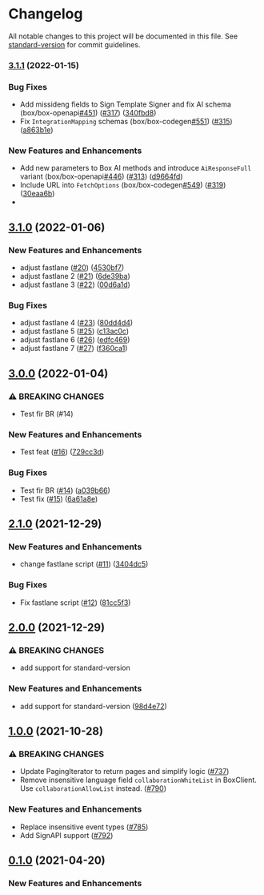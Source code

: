 # Changelog

All notable changes to this project will be documented in this file. See [standard-version](https://github.com/conventional-changelog/standard-version) for commit guidelines.

### [3.1.1](https://github.com/arjankowski/github-actions-release-test/compare/v3.1.0...v3.1.1) (2022-01-15)


### Bug Fixes

* Add missideng fields to Sign Template Signer and fix AI schema (box/box-openapi[#451](https://github.com/box/box-typescript-sdk-gen/issues/451)) ([#317](https://github.com/box/box-typescript-sdk-gen/issues/317)) ([340fbd8](https://github.com/box/box-typescript-sdk-gen/commit/340fbd84f6fa408155c6a2a4b9b7b03b88f76f24))
* Fix `IntegrationMapping` schemas (box/box-codegen[#551](https://github.com/box/box-typescript-sdk-gen/issues/551)) ([#315](https://github.com/box/box-typescript-sdk-gen/issues/315)) ([a863b1e](https://github.com/box/box-typescript-sdk-gen/commit/a863b1eb8fcfccd78714e3f52ce96d89ef69ca72))


### New Features and Enhancements

* Add new parameters to Box AI methods and introduce `AiResponseFull` variant (box/box-openapi[#446](https://github.com/box/box-typescript-sdk-gen/issues/446)) ([#313](https://github.com/box/box-typescript-sdk-gen/issues/313)) ([d9664fd](https://github.com/box/box-typescript-sdk-gen/commit/d9664fd7d431685c8e115415085bbe69d17f272d))
* Include URL into `FetchOptions` (box/box-codegen[#549](https://github.com/box/box-typescript-sdk-gen/issues/549)) ([#319](https://github.com/box/box-typescript-sdk-gen/issues/319)) ([30eaa6b](https://github.com/box/box-typescript-sdk-gen/commit/30eaa6ba7aa0fcd5e2f71026d7bf58729d387221))
* 
## [3.1.0](https://github.com/arjankowski/github-actions-release-test/compare/v3.0.0...v3.1.0) (2022-01-06)


### New Features and Enhancements

* adjust fastlane ([#20](https://github.com/arjankowski/github-actions-release-test/issues/20)) ([4530bf7](https://github.com/arjankowski/github-actions-release-test/commit/4530bf7c2933c6c858ca66505aeb77fef9e63743))
* adjust fastlane 2 ([#21](https://github.com/arjankowski/github-actions-release-test/issues/21)) ([6de39ba](https://github.com/arjankowski/github-actions-release-test/commit/6de39ba4fe16c7a4cb6c83e48e0a3b77a6efc438))
* adjust fastlane 3 ([#22](https://github.com/arjankowski/github-actions-release-test/issues/22)) ([00d6a1d](https://github.com/arjankowski/github-actions-release-test/commit/00d6a1d1b828158b67ae7d657fda3bbec832aa05))

### Bug Fixes

* adjust fastlane 4 ([#23](https://github.com/arjankowski/github-actions-release-test/issues/23)) ([80dd4d4](https://github.com/arjankowski/github-actions-release-test/commit/80dd4d4b43f12206bb2297d995ed86fa4fb72073))
* adjust fastlane 5 ([#25](https://github.com/arjankowski/github-actions-release-test/issues/25)) ([c13ac0c](https://github.com/arjankowski/github-actions-release-test/commit/c13ac0c9b01d952e460753ed20216bf914f22ff8))
* adjust fastlane 6 ([#26](https://github.com/arjankowski/github-actions-release-test/issues/26)) ([edfc469](https://github.com/arjankowski/github-actions-release-test/commit/edfc4698f99da65e3c90a2718e3150c0cfc1beab))
* adjust fastlane 7 ([#27](https://github.com/arjankowski/github-actions-release-test/issues/27)) ([f360ca1](https://github.com/arjankowski/github-actions-release-test/commit/f360ca1f189db806053ad6abc5f903fec31db21a))

## [3.0.0](https://github.com/arjankowski/github-actions-release-test/compare/v2.1.0...v3.0.0) (2022-01-04)


### ⚠ BREAKING CHANGES

* Test fir BR (#14)

### New Features and Enhancements

* Test feat ([#16](https://github.com/arjankowski/github-actions-release-test/issues/16)) ([729cc3d](https://github.com/arjankowski/github-actions-release-test/commit/729cc3d853379cfaa820934a0a2c45f8575a355e))

### Bug Fixes

* Test fir BR ([#14](https://github.com/arjankowski/github-actions-release-test/issues/14)) ([a039b66](https://github.com/arjankowski/github-actions-release-test/commit/a039b66d90bd8188b1fda7e950f89d0c1d56e9ca))
* Test fix ([#15](https://github.com/arjankowski/github-actions-release-test/issues/15)) ([6a61a8e](https://github.com/arjankowski/github-actions-release-test/commit/6a61a8e9152a48c803917cf8818b152a60241984))

## [2.1.0](https://github.com/arjankowski/github-actions-release-test/compare/v2.0.0...v2.1.0) (2021-12-29)


### New Features and Enhancements

* change fastlane script ([#11](https://github.com/arjankowski/github-actions-release-test/issues/11)) ([3404dc5](https://github.com/arjankowski/github-actions-release-test/commit/3404dc5aa3afca486dd6bdf2f9c90a50eca52874))

### Bug Fixes

* Fix fastlane script ([#12](https://github.com/arjankowski/github-actions-release-test/issues/12)) ([81cc5f3](https://github.com/arjankowski/github-actions-release-test/commit/81cc5f338c9b4ec9a28aa22cb9f9dc102f2cf0b1))

## [2.0.0](https://github.com/arjankowski/github-actions-release-test/compare/v1.0.0...v2.0.0) (2021-12-29)


### ⚠ BREAKING CHANGES

* add support for standard-version

### New Features and Enhancements

* add support for standard-version ([98d4e72](https://github.com/arjankowski/github-actions-release-test/commit/98d4e7272f2aab229ea5b32628a9aeab39747f34))

## [1.0.0](https://github.com/box/box-ios-sdk/compare/v4.4.0...v5.0.0) (2021-10-28)

### ⚠ BREAKING CHANGES

- Update PagingIterator to return pages and simplify logic ([#737](https://github.com/box/box-ios-sdk/pull/737))
- Remove insensitive language field `collaborationWhiteList` in BoxClient. Use `collaborationAllowList` instead. ([#790](https://github.com/box/box-ios-sdk/pull/790))

### New Features and Enhancements

- Replace insensitive event types ([#785](https://github.com/box/box-ios-sdk/pull/785))
- Add SignAPI support ([#792](https://github.com/box/box-ios-sdk/pull/792))

## [0.1.0](https://github.com/box/box-ios-sdk/compare/v4.3.0...v4.4.0) (2021-04-20)

### New Features and Enhancements
